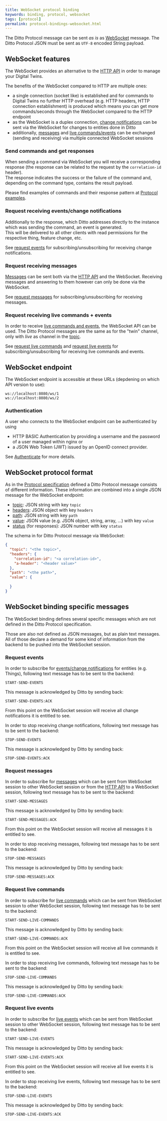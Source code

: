 ```yaml
---
title: WebSocket protocol binding
keywords: binding, protocol, websocket
tags: [protocol]
permalink: protocol-bindings-websocket.html
---
```


The Ditto Protocol message can be sent *as is* as [WebSocket](https://tools.ietf.org/html/rfc6455) message.
The Ditto Protocol JSON must be sent as `UTF-8` encoded String payload.


## WebSocket features

The WebSocket provides an alternative to the [HTTP API](httpapi-overview.html) in order to manage your Digital Twins.

The benefits of the WebSocket compared to HTTP are multiple ones:
* a single connection (socket like) is established and for commands to Digital Twins no further HTTP overhead 
  (e.g. HTTP headers, HTTP connection establishment) is produced which means you can get more commands/seconds 
  through the WebSocket compared to the HTTP endpoint
* as the WebSocket is a duplex connection, [change notifications](basic-changenotifications.html) can be sent via the
  WebSocket for changes to entities done in Ditto
* additionally, [messages](basic-messages.html) and [live commands/events](protocol-twinlive.html) can be exchanged 
  (sending and receiving) via multiple connected WebSocket sessions 

### Send commands and get responses
   
When sending a command via WebSocket you will receive a corresponding response (the response can be related to the 
request by the `correlation-id` header). <br/>
The response indicates the success or the failure of the command and, depending on the command type, contains the result
payload.

Please find examples of commands and their response pattern at [Protocol examples](protocol-examples.html).

### Request receiving events/change notifications

Additionally to the response, which Ditto addresses directly to the instance which was sending the command, an event 
is generated. <br/>
This will be delivered to all other clients with read permissions for the respective thing, feature change, etc. 

See [request events](#request-events) for subscribing/unsubscribing for receiving change notifications.

### Request receiving messages

[Messages](basic-messages.html) can be sent both via the [HTTP API](httpapi-overview.html) and the WebSocket. Receiving
messages and answering to them however can only be done via the WebSocket.

See [request messages](#request-messages) for subscribing/unsubscribing for receiving messages.

### Request receiving live commands + events

In order to receive [live commands and events](protocol-twinlive.html), the WebSocket API can be used. The Ditto Protocol
messages are the same as for the "twin" channel, only with *live* as channel in the 
[topic](protocol-specification-topic.html).

See [request live commands](#request-live-commands) and [request live events](#request-live-events) for 
subscribing/unsubscribing for receiving live commands and events.


## WebSocket endpoint

The WebSocket endpoint is accessible at these URLs (depdening on which API version to use):

```
ws://localhost:8080/ws/1
ws://localhost:8080/ws/2
```

### Authentication

A user who connects to the WebSocket endpoint can be authenticated by using

* HTTP BASIC Authentication by providing a username and the password of a user managed within nginx or
* a JSON Web Token (JWT) issued by an OpenID connect provider.

See [Authenticate](basic-auth.html) for more details.


## WebSocket protocol format

As in the [Protocol specification](protocol-specification.html) defined a Ditto Protocol message consists of different
information. These information are combined into a single JSON message for the WebSocket endpoint:
* [topic](protocol-specification.html#topic): JSON string with key `topic`
* [headers](protocol-specification.html#headers): JSON object with key `headers`
* [path](protocol-specification.html#path): JSON string with key `path`
* [value](protocol-specification.html#value): JSON value (e.g. JSON object, string, array, ...) with key `value`
* [status](protocol-specification.html#status) (for responses): JSON number with key `status`

The schema in for Ditto Protocol message via WebSocket:

```json
{
  "topic": "<the topic>",
  "headers": {
    "correlation-id": "<a correlation-id>",
    "a-header": "<header value>"
  },
  "path": "<the path>",
  "value": {
    
  }
}
```


## WebSocket binding specific messages

The WebSocket binding defines several specific messages which are not defined in the Ditto Protocol specification.

Those are also not defined as JSON messages, but as plain text messages. All of those declare a demand for some kind
of information from the backend to be pushed into the WebSocket session.

### Request events

In order to subscribe for [events/change notifications](basic-changenotifications.html) for entities (e.g. Things), 
following text message has to be sent to the backend:

```
START-SEND-EVENTS
``` 

This message is acknowledged by Ditto by sending back:

```
START-SEND-EVENTS:ACK
``` 

From this point on the WebSocket session will receive all change notifications it is entitled to see.

In order to stop receiving change notifications, following text message has to be sent to the backend:
                                               
```
STOP-SEND-EVENTS
``` 

This message is acknowledged by Ditto by sending back:

```
STOP-SEND-EVENTS:ACK
``` 

### Request messages

In order to subscribe for [messages](basic-messages.html) which can be sent from WebSocket session to other WebSocket 
session or from the [HTTP API](httpapi-overview.html) to a WebSocket session, following text message has to be sent to 
the backend:

```
START-SEND-MESSAGES
``` 

This message is acknowledged by Ditto by sending back:

```
START-SEND-MESSAGES:ACK
``` 

From this point on the WebSocket session will receive all messages it is entitled to see.

In order to stop receiving messages, following text message has to be sent to the backend:
                                               
```
STOP-SEND-MESSAGES
``` 

This message is acknowledged by Ditto by sending back:

```
STOP-SEND-MESSAGES:ACK
``` 

### Request live commands

In order to subscribe for [live commands](protocol-twinlive.html) which can be sent from WebSocket session to other 
WebSocket session, following text message has to be sent to the backend:

```
START-SEND-LIVE-COMMANDS
``` 

This message is acknowledged by Ditto by sending back:

```
START-SEND-LIVE-COMMANDS:ACK
``` 

From this point on the WebSocket session will receive all live commands it is entitled to see.

In order to stop receiving live commands, following text message has to be sent to the backend:
                                               
```
STOP-SEND-LIVE-COMMANDS
``` 

This message is acknowledged by Ditto by sending back:

```
STOP-SEND-LIVE-COMMANDS:ACK
``` 

### Request live events

In order to subscribe for [live events](protocol-twinlive.html) which can be sent from WebSocket session to other 
WebSocket session, following text message has to be sent to the backend:

```
START-SEND-LIVE-EVENTS
``` 

This message is acknowledged by Ditto by sending back:

```
START-SEND-LIVE-EVENTS:ACK
``` 

From this point on the WebSocket session will receive all live events it is entitled to see.

In order to stop receiving live events, following text message has to be sent to the backend:
                                               
```
STOP-SEND-LIVE-EVENTS
``` 

This message is acknowledged by Ditto by sending back:

```
STOP-SEND-LIVE-EVENTS:ACK
``` 
